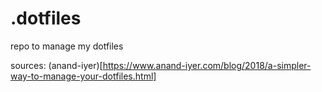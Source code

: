 # .dotfiles
repo to manage my dotfiles

sources:
(anand-iyer)[https://www.anand-iyer.com/blog/2018/a-simpler-way-to-manage-your-dotfiles.html]

